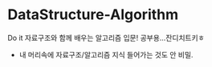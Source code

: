 # DataStructure-Algorithm
Do it 자료구조와 함께 배우는 알고리즘 입문!
공부용...잔디치트키ㅎ
+ 내 머리속에 자료구조/알고리즘 지식 들어가는 것도 안 비밀.
